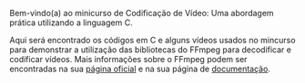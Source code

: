 Bem-vindo(a) ao minicurso de Codificação de Vídeo: Uma abordagem prática utilizando a linguagem C.

Aqui será encontrado os códigos em C e alguns vídeos usados no mincurso para demonstrar a utilização das bibliotecas do FFmpeg
para decodificar e codificar vídeos. Mais informações sobre o FFmpeg podem ser encontradas na sua [página oficial](https://ffmpeg.org/) e na sua página de [documentação](https://ffmpeg.org/documentation.html).